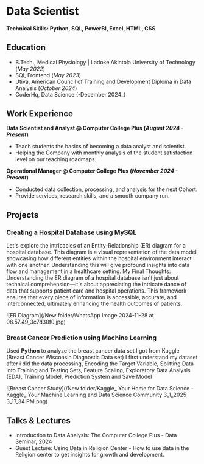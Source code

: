 # Data Scientist

#### Technical Skills: Python, SQL, PowerBI, Excel, HTML, CSS

## Education             		
- B.Tech., Medical Physiology | Ladoke Akintola University of Technology (_May 2022_)
- SQI, Frontend (_May 2023_)
- Utiva, American Council of Training and Development Diploma in Data Analysis (_October 2024_)
- CoderHq, Data Science (-December  2024_)



## Work Experience
**Data Scientist and Analyst @ Computer College Plus (_August 2024 - Present_)**
- Teach students the basics of becoming a data analyst and scientist.
- Helping the Company with monthly analysis of the student satisfaction level on our teaching roadmaps. 

**Operational Manager @ Computer College Plus (_November 2024 - Present_)**
- Conducted data collection, processing, and analysis for the next Cohort.
- Provide services, research skills, and a smooth company run.

## Projects
### Creating a Hospital Database using MySQL
Let's explore the intricacies of an Entity-Relationship (ER) diagram for a hospital database. This diagram is a visual representation of the data model, showcasing how different entities within the hospital environment interact with one another. Understanding this will give profound insights into data flow and management in a healthcare setting.
My Final Thoughts:
Understanding the ER diagram of a hospital database isn't just about technical comprehension—it's about appreciating the intricate dance of data that supports patient care and hospital operations. This framework ensures that every piece of information is accessible, accurate, and interconnected, ultimately enhancing the health outcomes of patients.


![ER Diagram](/New folder/WhatsApp Image 2024-11-28 at 08.57.49_3c7d30f0.jpg)

### Breast Cancer Prediction using Machine Learning

Used **Python** to analyze the breast cancer data set I got from Kaggle (Breast Cancer Wisconsin Diagnostic Data set) I first understand my dataset after i did the data processing, Encoding the Target Variable, Splitting Data into Training and Testing Sets, Feature Scaling, Exploratory Data Analysis (EDA), Training Model, Prediction System and Save Model

![Breast Cancer Study](/New folder/Kaggle_ Your Home for Data Science - Kaggle_ Your Machine Learning and Data Science Community 3_1_2025 3_17_34 PM.png)

## Talks & Lectures
- Introduction to Data Analysis: The Computer College Plus  - Data Seminar, 2024
- Guest Lecture: Using Data in Religion Center - How to use data in the Religion center to get insights for growth and development.
